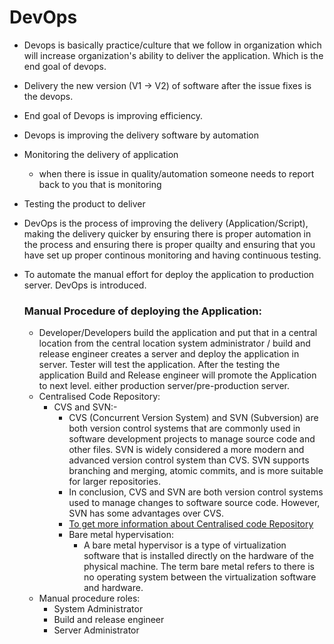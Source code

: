 # DevOps
- Devops is basically practice/culture that we follow in organization which will increase organization's ability to deliver the application. Which is the end goal of devops.
- Delivery the new version (V1 -> V2) of software after the issue fixes is the devops.
- End goal of Devops is improving efficiency.
- Devops is improving the delivery software by automation
- Monitoring the delivery of application
    - when there is issue in quality/automation someone needs to report back to you that is monitoring
- Testing the product to deliver
- DevOps is the process of improving the delivery (Application/Script), making the delivery quicker by ensuring there is proper automation in the process and ensuring there is proper quailty and ensuring that you have set up proper continous monitoring and having continuous testing.
- To automate the manual effort for deploy the application to production server. DevOps is introduced.

  ### Manual Procedure of deploying the Application:
  - Developer/Developers build the application and put that in a central location from the central location system administrator / build and release engineer creates a server and deploy the application in server. Tester will test the application. After the testing the application Build and Release engineer will promote the Application to next level. either production server/pre-production server.
  - Centralised Code Repository:
      - CVS and SVN:-
          - CVS (Concurrent Version System) and SVN (Subversion) are both version control systems that are commonly used in software development projects to manage source code and other files. SVN is widely considered a more modern and advanced version control system than CVS. SVN supports branching and merging, atomic commits, and is more suitable for larger repositories.
          - In conclusion, CVS and SVN are both version control systems used to manage changes to software source code. However, SVN has some advantages over CVS.
          - <a href="https://www.tutorialspoint.com/difference-between-cvs-and-svn" target="_blank">To get more information about Centralised code Repository</a>
          - Bare metal hypervisation:
              - A bare metal hypervisor is a type of virtualization software that is installed directly on the hardware of the physical machine. The term bare metal refers to there is no operating system between the virtualization software and hardware.
  - Manual procedure roles:
    - System Administrator
    - Build and release engineer
    - Server Administrator
 
